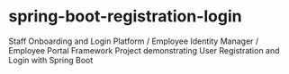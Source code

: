 # spring-boot-registration-login
Staff Onboarding and Login Platform / Employee Identity Manager / Employee Portal Framework
Project demonstrating User Registration and Login with Spring Boot

